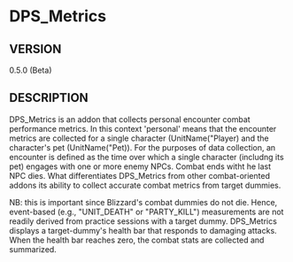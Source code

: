 # DPS_Metrics
## VERSION 
0.5.0 (Beta)
## DESCRIPTION
DPS_Metrics is an addon that collects personal encounter combat performance metrics. In this context 'personal' means that the encounter metrics are collected for a single character (UnitName("Player) and the character's pet (UnitName("Pet)). For the purposes of data collection, an encounter is defined as the time over which a single character (includng its pet) engages with one or more enemy NPCs. Combat ends witht he last NPC dies.
What differentiates DPS_Metrics from other combat-oriented addons its ability to collect accurate combat metrics from target dummies.

NB: this is important since Blizzard's combat dummies do not die. Hence, event-based (e.g., "UNIT_DEATH" or "PARTY_KILL") measurements are not readily derived from practice sessions with a target dummy. DPS_Metrics displays a target-dummy's health bar that responds to damaging attacks. When the health bar reaches zero, the combat stats are collected and summarized.
